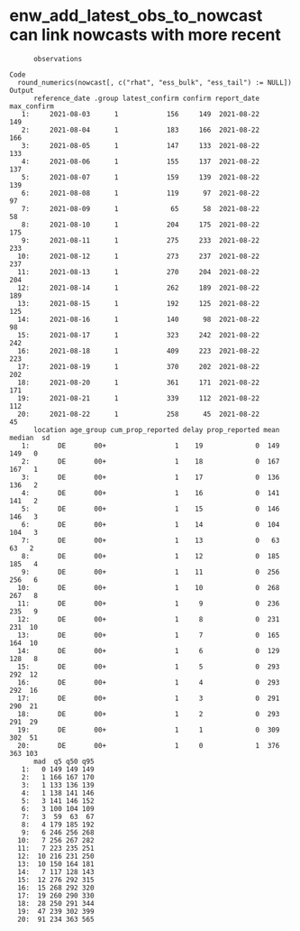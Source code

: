 # enw_add_latest_obs_to_nowcast can link nowcasts with more recent
          observations

    Code
      round_numerics(nowcast[, c("rhat", "ess_bulk", "ess_tail") := NULL])
    Output
          reference_date .group latest_confirm confirm report_date max_confirm
       1:     2021-08-03      1            156     149  2021-08-22         149
       2:     2021-08-04      1            183     166  2021-08-22         166
       3:     2021-08-05      1            147     133  2021-08-22         133
       4:     2021-08-06      1            155     137  2021-08-22         137
       5:     2021-08-07      1            159     139  2021-08-22         139
       6:     2021-08-08      1            119      97  2021-08-22          97
       7:     2021-08-09      1             65      58  2021-08-22          58
       8:     2021-08-10      1            204     175  2021-08-22         175
       9:     2021-08-11      1            275     233  2021-08-22         233
      10:     2021-08-12      1            273     237  2021-08-22         237
      11:     2021-08-13      1            270     204  2021-08-22         204
      12:     2021-08-14      1            262     189  2021-08-22         189
      13:     2021-08-15      1            192     125  2021-08-22         125
      14:     2021-08-16      1            140      98  2021-08-22          98
      15:     2021-08-17      1            323     242  2021-08-22         242
      16:     2021-08-18      1            409     223  2021-08-22         223
      17:     2021-08-19      1            370     202  2021-08-22         202
      18:     2021-08-20      1            361     171  2021-08-22         171
      19:     2021-08-21      1            339     112  2021-08-22         112
      20:     2021-08-22      1            258      45  2021-08-22          45
          location age_group cum_prop_reported delay prop_reported mean median  sd
       1:       DE       00+                 1    19             0  149    149   0
       2:       DE       00+                 1    18             0  167    167   1
       3:       DE       00+                 1    17             0  136    136   2
       4:       DE       00+                 1    16             0  141    141   2
       5:       DE       00+                 1    15             0  146    146   3
       6:       DE       00+                 1    14             0  104    104   3
       7:       DE       00+                 1    13             0   63     63   2
       8:       DE       00+                 1    12             0  185    185   4
       9:       DE       00+                 1    11             0  256    256   6
      10:       DE       00+                 1    10             0  268    267   8
      11:       DE       00+                 1     9             0  236    235   9
      12:       DE       00+                 1     8             0  231    231  10
      13:       DE       00+                 1     7             0  165    164  10
      14:       DE       00+                 1     6             0  129    128   8
      15:       DE       00+                 1     5             0  293    292  12
      16:       DE       00+                 1     4             0  293    292  16
      17:       DE       00+                 1     3             0  291    290  21
      18:       DE       00+                 1     2             0  293    291  29
      19:       DE       00+                 1     1             0  309    302  51
      20:       DE       00+                 1     0             1  376    363 103
          mad  q5 q50 q95
       1:   0 149 149 149
       2:   1 166 167 170
       3:   1 133 136 139
       4:   1 138 141 146
       5:   3 141 146 152
       6:   3 100 104 109
       7:   3  59  63  67
       8:   4 179 185 192
       9:   6 246 256 268
      10:   7 256 267 282
      11:   7 223 235 251
      12:  10 216 231 250
      13:  10 150 164 181
      14:   7 117 128 143
      15:  12 276 292 315
      16:  15 268 292 320
      17:  19 260 290 330
      18:  28 250 291 344
      19:  47 239 302 399
      20:  91 234 363 565

